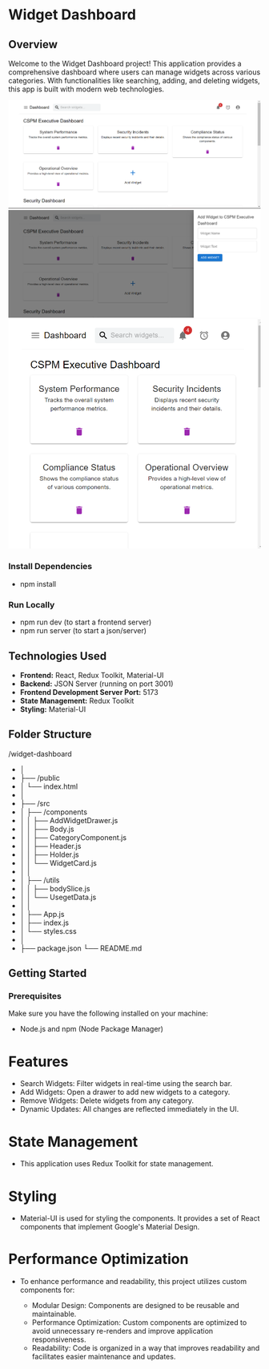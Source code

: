 # Widget Dashboard

## Overview

Welcome to the Widget Dashboard project! This application provides a comprehensive dashboard where users can manage widgets across various categories. With functionalities like searching, adding, and deleting widgets, this app is built with modern web technologies.

![Picture](public/picture1.png)
![Picture](public/picture2.png)
![Picture](public/picture3.png)

### Install  Dependencies

- npm install

### Run Locally 
- npm run dev (to start a frontend server)
- npm run server (to start a json/server)
## Technologies Used

- **Frontend:** React, Redux Toolkit, Material-UI
- **Backend:** JSON Server (running on port 3001)
- **Frontend Development Server Port:** 5173
- **State Management:** Redux Toolkit
- **Styling:** Material-UI

## Folder Structure

/widget-dashboard
- │
- ├── /public
- │ └── index.html
- │
- ├── /src
- │ ├── /components
- │ │ ├── AddWidgetDrawer.js
- │ │ ├── Body.js
- │ │ ├── CategoryComponent.js
- │ │ ├── Header.js
- │ │ ├── Holder.js
- │ │ └── WidgetCard.js
- │ │
- │ ├── /utils
- │ │ ├── bodySlice.js
- │ │ └── UsegetData.js
- │ │
- │ ├── App.js
- │ ├── index.js
- │ └── styles.css
- │
- ├── package.json
  └── README.md


## Getting Started

### Prerequisites

Make sure you have the following installed on your machine:

- Node.js and npm (Node Package Manager)


# Features
- Search Widgets: Filter widgets in real-time using the search bar.
- Add Widgets: Open a drawer to add new widgets to a category.
- Remove Widgets: Delete widgets from any category.
- Dynamic Updates: All changes are reflected immediately in the UI.
# State Management
- This application uses Redux Toolkit for state management. 
# Styling
- Material-UI is used for styling the components. It provides a set of React components that implement Google's Material Design.
# Performance Optimization
- To enhance performance and readability, this project utilizes custom components for:

    - Modular Design: Components are designed to be reusable and maintainable.
    - Performance Optimization: Custom components are optimized to avoid unnecessary re-renders and improve application responsiveness.
    - Readability: Code is organized in a way that improves readability and facilitates easier maintenance and updates.